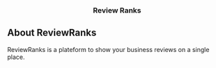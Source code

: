<h3 align="center">Review Ranks</h3>

## About ReviewRanks

ReviewRanks is a plateform to show your business reviews on a single place.
